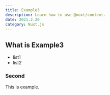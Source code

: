 ```yaml
---
title: Example3
description: Learn how to use @nuxt/content.
date: 2021.2.20
category: Nuxt.js
---
```


## What is Example3

* list1
* list2

### Second

This is example.
